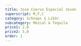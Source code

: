 ```yaml
---
title: José Cuervo Especial Joven
superscript: M,F,C
category: Schnaps & Likör
subcategory: Mezcal & Tequila
price1: 2,8
price2: 5,0
order: 1
---
```

